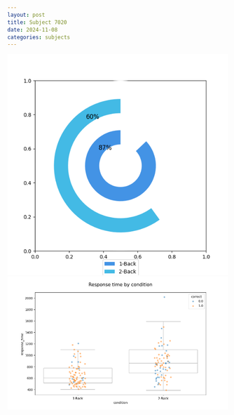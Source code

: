```yaml
---
layout: post
title: Subject 7020
date: 2024-11-08
categories: subjects
---
```


![](data/7020/run-8/7020_accuracy_by_condition.png)
![](data/7020/run-8/7020_response_time_by_condition.png)
